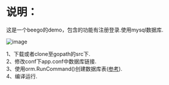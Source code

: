 说明：
=====
这是一个beego的demo，包含的功能有注册登录.使用mysql数据库.

![image](https://github.com/renxiaotian/beego_login_register_demo/blob/master/gif/show.gif)

1、下载或者clone至gopath的src下.<br>
2、修改conf下app.conf中数据库链接.<br>
3、使用orm.RunCommand()创建数据库表([参考](https://beego.me/docs/mvc/model/cmd.md)).<br>
4、编译运行.<br>